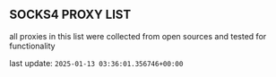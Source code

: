 ## SOCKS4 PROXY LIST

all proxies in this list were collected from open sources and tested for functionality

last update: `2025-01-13 03:36:01.356746+00:00`